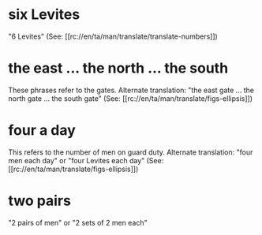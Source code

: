 # six Levites

"6 Levites" (See: [[rc://en/ta/man/translate/translate-numbers]])

# the east ... the north ... the south

These phrases refer to the gates. Alternate translation: "the east gate ... the north gate ... the south gate" (See: [[rc://en/ta/man/translate/figs-ellipsis]])

# four a day

This refers to the number of men on guard duty. Alternate translation: "four men each day" or "four Levites each day" (See: [[rc://en/ta/man/translate/figs-ellipsis]])

# two pairs

"2 pairs of men" or "2 sets of 2 men each"

